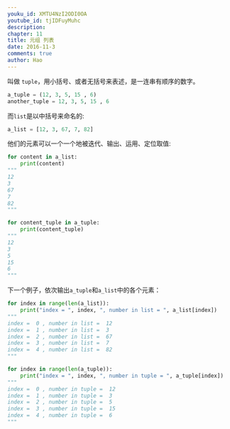 ```yaml
---
youku_id: XMTU4NzI2ODI0OA
youtube_id: tjIDFuyMuhc
description: 
chapter: 11
title: 元组 列表
date: 2016-11-3
comments: true
author: Hao
---
```


叫做 `tuple`，用小括号、或者无括号来表述，是一连串有顺序的数字。

```python
a_tuple = (12, 3, 5, 15 , 6)
another_tuple = 12, 3, 5, 15 , 6
```

而`list`是以中括号来命名的:

```python
a_list = [12, 3, 67, 7, 82]
```

他们的元素可以一个一个地被迭代、输出、运用、定位取值:

```python
for content in a_list:
    print(content)
"""
12
3
67
7
82
"""

for content_tuple in a_tuple:
    print(content_tuple)
"""
12
3
5
15
6
"""
```

下一个例子，依次输出`a_tuple`和`a_list`中的各个元素：

```python
for index in range(len(a_list)):
    print("index = ", index, ", number in list = ", a_list[index])
"""
index =  0 , number in list =  12
index =  1 , number in list =  3
index =  2 , number in list =  67
index =  3 , number in list =  7
index =  4 , number in list =  82
"""

for index in range(len(a_tuple)):
    print("index = ", index, ", number in tuple = ", a_tuple[index])
"""
index =  0 , number in tuple =  12
index =  1 , number in tuple =  3
index =  2 , number in tuple =  5
index =  3 , number in tuple =  15
index =  4 , number in tuple =  6
"""
```
